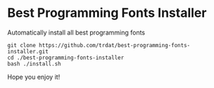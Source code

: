 # Best Programming Fonts Installer
Automatically install all best programming fonts
```
git clone https://github.com/trdat/best-programming-fonts-installer.git
cd ./best-programming-fonts-installer
bash ./install.sh
```
Hope you enjoy it!

